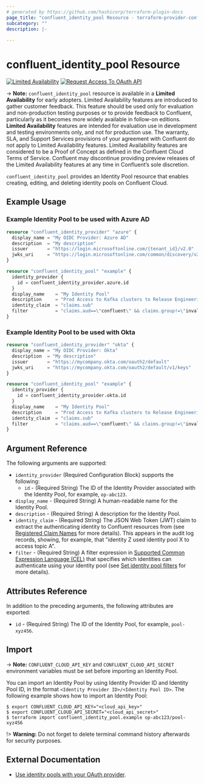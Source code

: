 ```yaml
---
# generated by https://github.com/hashicorp/terraform-plugin-docs
page_title: "confluent_identity_pool Resource - terraform-provider-confluent"
subcategory: ""
description: |-
  
---
```


# confluent_identity_pool Resource

[![Limited Availability](https://img.shields.io/badge/Lifecycle%20Stage-Limited%20Availability-%2300afba)](https://docs.confluent.io/cloud/current/api.html#section/Versioning/API-Lifecycle-Policy) [![Request Access To OAuth API](https://img.shields.io/badge/-Request%20Access%20To%20OAuth%20API-%23bc8540)](mailto:ccloud-api-access+iam-v2-closed-preview@confluent.io?subject=Request%20to%20join%20OAuth%20API%20Closed%20Preview&body=I%E2%80%99d%20like%20to%20join%20the%20Confluent%20Cloud%20API%20Closed%20Preview%20for%20iam/v2%20to%20provide%20early%20feedback%21%20My%20Cloud%20Organization%20ID%20is%20%3Cretrieve%20from%20https%3A//confluent.cloud/settings/billing/payment%3E.)

-> **Note:** `confluent_identity_pool` resource is available in a **Limited Availability** for early adopters. Limited Availability features are introduced to gather customer feedback. This feature should be used only for evaluation and non-production testing purposes or to provide feedback to Confluent, particularly as it becomes more widely available in follow-on editions.  
**Limited Availability** features are intended for evaluation use in development and testing environments only, and not for production use. The warranty, SLA, and Support Services provisions of your agreement with Confluent do not apply to Limited Availability features. Limited Availability features are considered to be a Proof of Concept as defined in the Confluent Cloud Terms of Service. Confluent may discontinue providing preview releases of the Limited Availability features at any time in Confluent’s sole discretion.

`confluent_identity_pool` provides an Identity Pool resource that enables creating, editing, and deleting identity pools on Confluent Cloud.

## Example Usage

### Example Identity Pool to be used with Azure AD

```terraform
resource "confluent_identity_provider" "azure" {
  display_name = "My OIDC Provider: Azure AD"
  description  = "My description"
  issuer       = "https://login.microsoftonline.com/{tenant_id}/v2.0"
  jwks_uri     = "https://login.microsoftonline.com/common/discovery/v2.0/keys"
}

resource "confluent_identity_pool" "example" {
  identity_provider {
    id = confluent_identity_provider.azure.id
  }
  display_name    = "My Identity Pool"
  description     = "Prod Access to Kafka clusters to Release Engineering"
  identity_claim  = "claims.sub"
  filter          = "claims.aud==\"confluent\" && claims.group!=\"invalid_group\""
}
```

### Example Identity Pool to be used with Okta

```terraform
resource "confluent_identity_provider" "okta" {
  display_name = "My OIDC Provider: Okta"
  description  = "My description"
  issuer       = "https://mycompany.okta.com/oauth2/default"
  jwks_uri     = "https://mycompany.okta.com/oauth2/default/v1/keys"
}

resource "confluent_identity_pool" "example" {
  identity_provider {
    id = confluent_identity_provider.okta.id
  }
  display_name    = "My Identity Pool"
  description     = "Prod Access to Kafka clusters to Release Engineering"
  identity_claim  = "claims.sub"
  filter          = "claims.aud==\"confluent\" && claims.group!=\"invalid_group\""
}
```

<!-- schema generated by tfplugindocs -->
## Argument Reference

The following arguments are supported:

- `identity_provider` (Required Configuration Block) supports the following:
    - `id` - (Required String) The ID of the Identity Provider associated with the Identity Pool, for example, `op-abc123`.
- `display_name` - (Required String) A human-readable name for the Identity Pool.
- `description` - (Required String) A description for the Identity Pool.
- `identity_claim` - (Required String) The JSON Web Token (JWT) claim to extract the authenticating identity to Confluent resources from (see [Registered Claim Names](https://datatracker.ietf.org/doc/html/rfc7519#section-4.1) for more details). This appears in the audit log records, showing, for example, that "identity Z used identity pool X to access topic A".
- `filter` - (Required String) A filter expression in [Supported Common Expression Language (CEL)](https://docs.confluent.io/cloud/current/access-management/authenticate/oauth/identity-pools.html#supported-common-expression-language-cel-filters) that specifies which identities can authenticate using your identity pool (see [Set identity pool filters](https://docs.confluent.io/cloud/current/access-management/authenticate/oauth/identity-pools.html#set-identity-pool-filters) for more details).

## Attributes Reference

In addition to the preceding arguments, the following attributes are exported:

- `id` - (Required String) The ID of the Identity Pool, for example, `pool-xyz456`.

## Import

-> **Note:** `CONFLUENT_CLOUD_API_KEY` and `CONFLUENT_CLOUD_API_SECRET` environment variables must be set before importing an Identity Pool.

You can import an Identity Pool by using Identity Provider ID and Identity Pool ID, in the format `<Identity Provider ID>/<Identity Pool ID>`. The following example shows how to import an Identity Pool:

```shell
$ export CONFLUENT_CLOUD_API_KEY="<cloud_api_key>"
$ export CONFLUENT_CLOUD_API_SECRET="<cloud_api_secret>"
$ terraform import confluent_identity_pool.example op-abc123/pool-xyz456
```

!> **Warning:** Do not forget to delete terminal command history afterwards for security purposes.

## External Documentation
* [Use identity pools with your OAuth provider](https://docs.confluent.io/cloud/current/access-management/authenticate/oauth/identity-pools.html).
